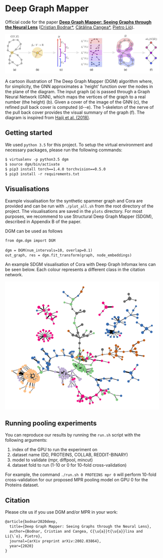 # Deep Graph Mapper
Official code for the paper [**Deep Graph Mapper: Seeing Graphs through the Neural Lens**](https://arxiv.org/abs/2002.03864) ([Cristian Bodnar*](https://crisbodnar.github.io/), [Cătălina Cangea*](https://catalinacangea.netlify.com/), [Pietro Liò](https://www.cl.cam.ac.uk/~pl219/)).

![Deep Graph Mapper](figures/dgm.png)


A cartoon illustration of The Deep Graph Mapper (DGM) algorithm where, for simplicity, the GNN approximates a `height' function 
over the nodes in the plane of the diagram. The input graph (a) is passed through a Graph Neural Network (GNN), 
which maps the vertices of the graph to a real number (the height) (b). 
Given a cover of the image of the GNN (c), the refined pull back cover is computed (d--e). 
The 1-skeleton of the nerve of the pull back cover provides the visual summary of the graph (f). 
The diagram is inspired from [Hajij et al. (2018)](https://arxiv.org/abs/1804.11242).

## Getting started
We used `python 3.5` for this project. To setup the virtual environment and necessary packages, please run the following commands:
```
$ virtualenv -p python3.5 dgm
$ source dgm/bin/activate
$ pip3 install torch==1.4.0 torchvision==0.5.0
$ pip3 install -r requirements.txt
```

## Visualisations

Example visualisation for the synthetic spammer graph and Cora are provided and can be run 
with ```./plot_all.sh``` from the root directory of the project. The visualisations are saved 
in the ```plots``` directory. For most purposes, we recommend to use Structural Deep Graph Mapper (SDGM),
described in Appendix B of the paper. 

DGM can be used as follows

```
from dgm.dgm import DGM

dgm = DGM(num_intervals=10, overlap=0.1)
out_graph, res = dgm.fit_transform(graph, node_embeddings)
```

An example SDGM visualisation of Cora with Deep Graph Infomax lens can be seen below. Each colour represents a 
different class in the citation network. 

![Structural Deep Graph Mapper Cora](figures/sdgm_cora_dgi_embed_labeled.png)


## Running pooling experiments
You can reproduce our results by running the `run.sh` script with the following arguments:
1. index of the GPU to run the experiment on
2. dataset name (DD, PROTEINS, COLLAB, REDDIT-BINARY)
3. model to validate (mpr, diffpool, mincut)
4. dataset fold to run (1-10 or 0 for 10-fold cross-validation)

For example, the command `./run.sh 0 PROTEINS mpr 0` will perform 10-fold cross-validation for our proposed MPR pooling model on GPU 0 for the Proteins dataset.


## Citation
Please cite us if you use DGM and/or MPR in your work:
```
@article{bodnar2020deep,
  title={Deep Graph Mapper: Seeing Graphs through the Neural Lens},
  author={Bodnar, Cristian and Cangea, C{\u{a}}t{\u{a}}lina and Li{\`o}, Pietro},
  journal={arXiv preprint arXiv:2002.03864},
  year={2020}
}
```
